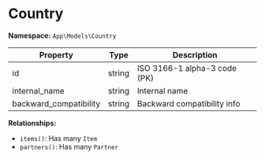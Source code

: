 # Country

**Namespace:** `App\Models\Country`

| Property               | Type    | Description                       |
|------------------------|---------|-----------------------------------|
| id                     | string  | ISO 3166-1 alpha-3 code (PK)      |
| internal_name          | string  | Internal name                     |
| backward_compatibility | string  | Backward compatibility info       |

**Relationships:**
- `items()`: Has many `Item`
- `partners()`: Has many `Partner`
